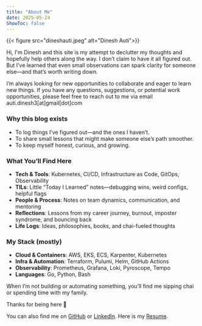 ```yaml
---
title: "About Me"
date: 2025-05-24
ShowToc: false
---
```


{{< figure src="dineshauti.jpeg" alt="Dinesh Auti">}}

Hi, I'm Dinesh and this site is my attempt to declutter my thoughts and hopefully help others along the way. I don’t claim to have it all figured out. But I’ve learned that even small observations can spark clarity for someone else—and that’s worth writing down.

I’m always looking for new opportunities to collaborate and eager to learn new things. If you have any questions, suggestions, or potential work opportunities, please feel free to reach out to me via email auti.dinesh3[at]gmail[dot]com

### Why this blog exists

- To log things I’ve figured out—and the ones I haven’t.
- To share small lessons that might make someone else’s path smoother.
- To keep myself honest, curious, and growing.

### What You’ll Find Here

- **Tech & Tools**: Kubernetes, CI/CD, Infrastructure as Code, GitOps, Observability
- **TILs**: Little “Today I Learned” notes—debugging wins, weird configs, helpful flags
- **People & Process**: Notes on team dynamics, communication, and mentoring
- **Reflections**: Lessons from my career journey, burnout, imposter syndrome, and bouncing back
- **Life Logs**: Ideas, philosophies, books, and chai-fueled thoughts

### My Stack (mostly)

- **Cloud & Containers**: AWS, EKS, ECS, Karpenter, Kubernetes
- **Infra & Automation**: Terraform, Pulumi, Helm, GitHub Actions
- **Observability**: Prometheus, Grafana, Loki, Pyroscope, Tempo
- **Languages**: Go, Python, Bash

When I’m not building or automating something, you’ll find me sipping chai or spending time with my family.

Thanks for being here 🙏

You can also find me on [GitHub](https://github.com/dinesh-auti) or [LinkedIn](https://linkedin.com/in/dineshauti). Here is my [Resume](/assets/dinesh-auti-resume.pdf).